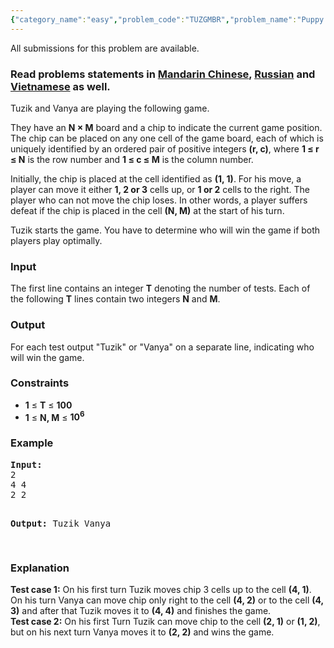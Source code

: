 ```yaml
---
{"category_name":"easy","problem_code":"TUZGMBR","problem_name":"Puppy and Board","languages_supported":{"0":"ADA","1":"ASM","2":"BASH","3":"BF","4":"C","5":"C99 strict","6":"CAML","7":"CLOJ","8":"CLPS","9":"CPP 4.3.2","10":"CPP 4.9.2","11":"CPP14","12":"CS2","13":"D","14":"ERL","15":"FORT","16":"FS","17":"GO","18":"HASK","19":"ICK","20":"ICON","21":"JAVA","22":"JS","23":"LISP clisp","24":"LISP sbcl","25":"LUA","26":"NEM","27":"NICE","28":"NODEJS","29":"PAS fpc","30":"PAS gpc","31":"PERL","32":"PERL6","33":"PHP","34":"PIKE","35":"PRLG","36":"PYPY","37":"PYTH","38":"PYTH 3.4","39":"RUBY","40":"SCALA","41":"SCM chicken","42":"SCM guile","43":"SCM qobi","44":"ST","45":"TCL","46":"TEXT","47":"WSPC"},"max_timelimit":1,"source_sizelimit":50000,"problem_author":"pavel1996","problem_tester":"kostya_by","date_added":"10-02-2016","tags":{"0":"cook67","1":"dynamic","2":"easy","3":"game","4":"pavel1996"},"editorial_url":"http://discuss.codechef.com/problems/TUZGMBR","time":{"view_start_date":1456081200,"submit_start_date":1456081200,"visible_start_date":1456081200,"end_date":1735669800},"layout":"problem"}
---
```

<span class="solution-visible-txt">All submissions for this problem are available.</span><h3> Read problems statements in <a target="_blank" href="http://www.codechef.com/download/translated/COOK67/mandarin/TUZGMBR.pdf">Mandarin Chinese</a>, <a target="_blank" href="http://www.codechef.com/download/translated/COOK67/russian/TUZGMBR.pdf">Russian</a> and <a target="_blank" href="http://www.codechef.com/download/translated/COOK67/vietnamese/TUZGMBR.pdf">Vietnamese</a> as well.</h3>


<p>Tuzik and Vanya are playing the following game.</p>
<p>They have an <b>N × M</b> board and a chip to indicate the current game position. The chip can be placed on any one cell of the game board, each of which is uniquely identified by an ordered pair of positive integers <b>(r, c)</b>, where <b>1 ≤ r ≤ N</b> is the row number and <b>1 ≤ c ≤ M</b> is the column number.</p>
<p>Initially, the chip is placed at the cell identified as <b>(1, 1)</b>. For his move, a player can move it either <b>1, 2 or 3</b> cells up, or <b>1 or 2</b> cells to the right. The player who can not move the chip loses. In other words, a player suffers defeat if the chip is placed in the cell <b>(N, M)</b> at the start of his turn.</p>
<p>Tuzik starts the game. You have to determine who will win the game if both players play optimally.</p>

<h3>Input</h3>
<p>The first line contains an integer <b>T</b> denoting the number of tests. Each of the following <b>T</b> lines contain two integers <b>N</b> and <b>M</b>.</p>

<h3>Output</h3>
<p>For each test output "Tuzik" or "Vanya" on a separate line, indicating who will win the game.</p>

<h3>Constraints</h3>
<ul>
<li><b>1</b> ≤ <b>T</b> ≤ <b>100</b></li>
<li><b>1</b> ≤ <b>N, M</b> ≤ <b>10<sup>6</sup></b></li>
</ul>

<h3>Example</h3>
<pre><b>Input:</b>
2
4 4
2 2

<b>Output:</b>
Tuzik
Vanya

</pre>
 <p></p>
<h3>Explanation</h3>

<b>Test case 1:</b> On his first turn Tuzik moves chip 3 cells up to the cell <b>(4, 1)</b>. On his turn Vanya can move chip only right to the cell <b>(4, 2)</b> or to the cell <b>(4, 3)</b> and after that Tuzik moves it to <b>(4, 4)</b> and finishes the game.
<br>
<b>Test case 2:</b> On his first Turn Tuzik can move chip to the cell <b>(2, 1)</b> or <b>(1, 2)</b>, but on his next turn Vanya moves it to <b>(2, 2)</b> and wins the game.